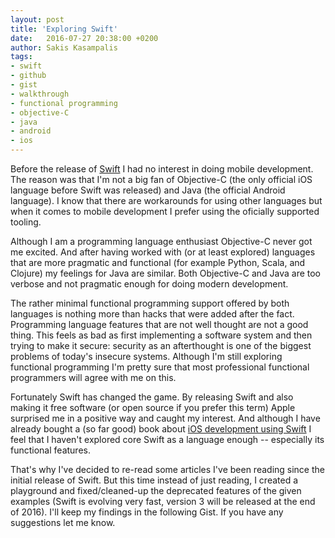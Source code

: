 ```yaml
---
layout: post
title: 'Exploring Swift'
date:   2016-07-27 20:38:00 +0200
author: Sakis Kasampalis
tags:
- swift
- github
- gist
- walkthrough
- functional programming
- objective-C
- java
- android
- ios
---
```


Before the release of [Swift][swift] I had no interest in doing mobile development. The reason
was that I'm not a big fan of Objective-C (the only official iOS language before Swift was
released) and Java (the official Android language). I know that there are workarounds for using
other languages but when it comes to mobile development I prefer using the oficially supported tooling.

[swift]: https://swift.org

Although I am a programming language enthusiast Objective-C never got me excited. And after having worked
with (or at least explored) languages that are more pragmatic and functional (for example Python, Scala,
and Clojure) my feelings for Java are similar. Both Objective-C and Java are too verbose and not pragmatic
enough for doing modern development.

The rather minimal functional programming support offered by both languages is nothing more than hacks that
were added after the fact. Programming language features that are not well thought are not a good thing.
This feels as bad as first implementing a software system and then trying to make it secure: security as an
afterthought is one of the biggest problems of today's insecure systems. Although I'm still exploring functional
programming I'm pretty sure that most professional functional programmers will agree with me on this.

Fortunately Swift has changed the game. By releasing Swift and also making it free software (or open source if you
prefer this term) Apple surprised me in a positive way and caught my interest. And although I have already bought
a (so far good) book about [iOS development using Swift][ios9] I feel that I haven't explored core Swift as a
language enough -- especially its functional features.

[ios9]: https://pragprog.com/book/adios3/ios-9-sdk-development

That's why I've decided to re-read some articles I've been reading since the initial release of Swift. But
this time instead of just reading, I created a playground and fixed/cleaned-up the deprecated features of the
given examples (Swift is evolving very fast, version 3 will be released at the end of 2016). I'll keep my findings
in the following Gist. If you have any suggestions let me know.

<script src="https://gist.github.com/faif/ed9f30e921798299005eb2ebc684451f.js"></script>
